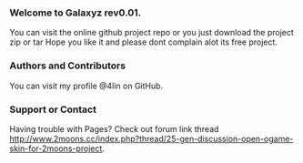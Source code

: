 ### Welcome to Galaxyz rev0.01.
You can visit the online github project repo or you just download the project zip or tar
Hope you like it and please dont complain alot its free project.

### Authors and Contributors
You can visit my profile @4lin on GitHub.
 
### Support or Contact
Having trouble with Pages? Check out forum link thread http://www.2moons.cc/index.php?thread/25-gen-discussion-open-ogame-skin-for-2moons-project.

